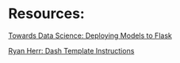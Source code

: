 # Resources: 
[Towards Data Science: Deploying Models to Flask](https://towardsdatascience.com/deploying-models-to-flask-fb62155ca2c4)

[Ryan Herr: Dash Template Instructions](https://lambdaschool.github.io/ds/unit2/dash-template/)

